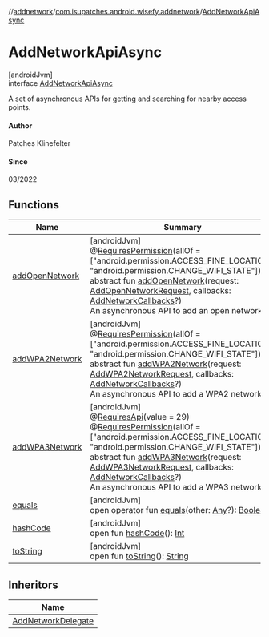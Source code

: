//[addnetwork](../../../index.md)/[com.isupatches.android.wisefy.addnetwork](../index.md)/[AddNetworkApiAsync](index.md)

# AddNetworkApiAsync

[androidJvm]\
interface [AddNetworkApiAsync](index.md)

A set of asynchronous APIs for getting and searching for nearby access points.

#### Author

Patches Klinefelter

#### Since

03/2022

## Functions

| Name | Summary |
|---|---|
| [addOpenNetwork](add-open-network.md) | [androidJvm]<br>@[RequiresPermission](https://developer.android.com/reference/kotlin/androidx/annotation/RequiresPermission.html)(allOf = [&quot;android.permission.ACCESS_FINE_LOCATION&quot;, &quot;android.permission.CHANGE_WIFI_STATE&quot;])<br>abstract fun [addOpenNetwork](add-open-network.md)(request: [AddOpenNetworkRequest](../../com.isupatches.android.wisefy.addnetwork.entities/-add-open-network-request/index.md), callbacks: [AddNetworkCallbacks](../../com.isupatches.android.wisefy.addnetwork.callbacks/-add-network-callbacks/index.md)?)<br>An asynchronous API to add an open network. |
| [addWPA2Network](add-w-p-a2-network.md) | [androidJvm]<br>@[RequiresPermission](https://developer.android.com/reference/kotlin/androidx/annotation/RequiresPermission.html)(allOf = [&quot;android.permission.ACCESS_FINE_LOCATION&quot;, &quot;android.permission.CHANGE_WIFI_STATE&quot;])<br>abstract fun [addWPA2Network](add-w-p-a2-network.md)(request: [AddWPA2NetworkRequest](../../com.isupatches.android.wisefy.addnetwork.entities/-add-w-p-a2-network-request/index.md), callbacks: [AddNetworkCallbacks](../../com.isupatches.android.wisefy.addnetwork.callbacks/-add-network-callbacks/index.md)?)<br>An asynchronous API to add a WPA2 network. |
| [addWPA3Network](add-w-p-a3-network.md) | [androidJvm]<br>@[RequiresApi](https://developer.android.com/reference/kotlin/androidx/annotation/RequiresApi.html)(value = 29)<br>@[RequiresPermission](https://developer.android.com/reference/kotlin/androidx/annotation/RequiresPermission.html)(allOf = [&quot;android.permission.ACCESS_FINE_LOCATION&quot;, &quot;android.permission.CHANGE_WIFI_STATE&quot;])<br>abstract fun [addWPA3Network](add-w-p-a3-network.md)(request: [AddWPA3NetworkRequest](../../com.isupatches.android.wisefy.addnetwork.entities/-add-w-p-a3-network-request/index.md), callbacks: [AddNetworkCallbacks](../../com.isupatches.android.wisefy.addnetwork.callbacks/-add-network-callbacks/index.md)?)<br>An asynchronous API to add a WPA3 network. |
| [equals](../../com.isupatches.android.wisefy.addnetwork.entities/-add-w-p-a3-network-request/-android30-or-above/index.md#585090901%2FFunctions%2F-271260435) | [androidJvm]<br>open operator fun [equals](../../com.isupatches.android.wisefy.addnetwork.entities/-add-w-p-a3-network-request/-android30-or-above/index.md#585090901%2FFunctions%2F-271260435)(other: [Any](https://kotlinlang.org/api/latest/jvm/stdlib/kotlin/-any/index.html)?): [Boolean](https://kotlinlang.org/api/latest/jvm/stdlib/kotlin/-boolean/index.html) |
| [hashCode](../../com.isupatches.android.wisefy.addnetwork.entities/-add-w-p-a3-network-request/-android30-or-above/index.md#1794629105%2FFunctions%2F-271260435) | [androidJvm]<br>open fun [hashCode](../../com.isupatches.android.wisefy.addnetwork.entities/-add-w-p-a3-network-request/-android30-or-above/index.md#1794629105%2FFunctions%2F-271260435)(): [Int](https://kotlinlang.org/api/latest/jvm/stdlib/kotlin/-int/index.html) |
| [toString](../../com.isupatches.android.wisefy.addnetwork.entities/-add-w-p-a3-network-request/-android30-or-above/index.md#1616463040%2FFunctions%2F-271260435) | [androidJvm]<br>open fun [toString](../../com.isupatches.android.wisefy.addnetwork.entities/-add-w-p-a3-network-request/-android30-or-above/index.md#1616463040%2FFunctions%2F-271260435)(): [String](https://kotlinlang.org/api/latest/jvm/stdlib/kotlin/-string/index.html) |

## Inheritors

| Name |
|---|
| [AddNetworkDelegate](../-add-network-delegate/index.md) |
